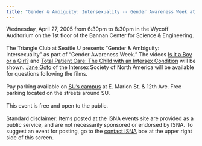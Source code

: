 ```yaml
---
title: "Gender & Ambiguity: Intersexuality -- Gender Awareness Week at Seattle U"
---
```


Wednesday, April 27, 2005 from 6:30pm to 8:30pm in the Wycoff Auditorium on the 1st floor of the Bannan Center for Science & Engineering.<br><br>The Triangle Club at Seattle U presents &#8220;Gender & Ambiguity: Intersexuality&#8221; as part of &#8220;Gender Awareness Week.&#8221; The videos [Is it a Boy or a Girl?][1] and [Total Patient Care: The Child with an Intersex Condition][2] will be shown. [Jane Goto][3] of the Intersex Society of North America will be available for questions following the films.<br><br>Pay parking available on [SU&#8217;s campus][4] at E. Marion St. & 12th Ave. Free parking located on the streets around SU.<br><br>This event is free and open to the public.<br><br>Standard disclaimer: Items posted at the <span class="caps">ISNA</span> events site are provided as a public service, and are not necessarily sponsored or endorsed by <span class="caps">ISNA</span>. To suggest an event for posting, go to the [contact <span class="caps">ISNA</span>][5] box at the upper right side of this screen.

 [1]: videos/boy_or_girl
 [2]: /videos/total_patient_care
 [3]: /about/goto
 [4]: //www.seattleu.edu/home/campus_community/visit_campus/campus_maps/main_campus_map/
 [5]: /about/contact